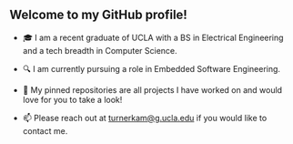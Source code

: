 ## Welcome to my GitHub profile!

- 🎓 I am a recent graduate of UCLA with a BS in Electrical Engineering and a tech breadth in Computer Science.
  
- 🔍 I am currently pursuing a role in Embedded Software Engineering.
  
- 📜 My pinned repositories are all projects I have worked on and would love for you to take a look!
  
- 📫 Please reach out at turnerkam@g.ucla.edu if you would like to contact me.

<!--
**TurnerKaminski/TurnerKaminski** is a ✨ _special_ ✨ repository because its `README.md` (this file) appears on your GitHub profile.

Here are some ideas to get you started:

- 🔭 I’m currently working on ...
- 🌱 I’m currently learning ...
- 👯 I’m looking to collaborate on ...
- 🤔 I’m looking for help with ...
- 💬 Ask me about ...
- 📫 How to reach me: ...
- 😄 Pronouns: ...
- ⚡ Fun fact: ...
-->
